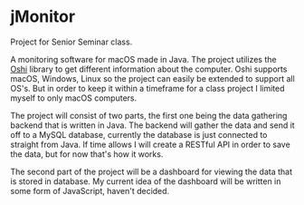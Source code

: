 # jMonitor
Project for Senior Seminar class.

A monitoring software for macOS made in Java.
The project utilizes the [Oshi](http://github.com/oshi/oshi) library to get different information about the computer.
Oshi supports macOS, Windows, Linux so the project can easily be extended to support all OS's.
But in order to keep it within a timeframe for a class project I limited myself to only macOS computers.

The project will consist of two parts, the first one being the data gathering backend that is written in Java.
The backend will gather the data and send it off to a MySQL database, currently the database is just connected to straight from Java.
If time allows I will create a RESTful API in order to save the data, but for now that's how it works.

The second part of the project will be a dashboard for viewing the data that is stored in database.
My current idea of the dashboard will be written in some form of JavaScript, haven't decided.